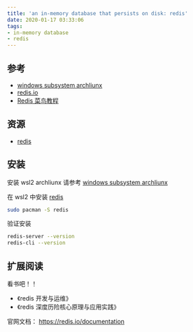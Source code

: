 ```yaml
---
title: 'an in-memory database that persists on disk: redis'
date: 2020-01-17 03:33:06
tags:
- in-memory database
- redis
---
```

[redis]: https://github.com/antirez/redis
[redis.io]: https://redis.io/
[Redis 菜鸟教程]: https://www.runoob.com/redis/redis-tutorial.html
[windows subsystem archliunx]: https://floatsyi.com/2020/01/17/windows-subsystem-archliunx/

## 参考
- [windows subsystem archliunx][]
- [redis.io][]
- [Redis 菜鸟教程][]


## 资源
- [redis][]

## 安装
安装 wsl2 archliunx
请参考  [windows subsystem archliunx][]

在 wsl2 中安装 [redis][]
```bash
sudo pacman -S redis
```

验证安装
```bash
redis-server --version
redis-cli --version
```

## 扩展阅读
看书吧！！
- 《redis 开发与运维》
- 《redis 深度历险核心原理与应用实践》

官网文档： https://redis.io/documentation
